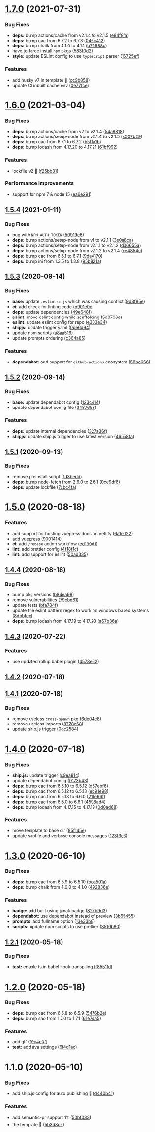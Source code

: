 # [1.7.0](https://github.com/vinayakkulkarni/janak/compare/v1.6.0...v1.7.0) (2021-07-31)


### Bug Fixes

* **deps:** bump actions/cache from v2.1.4 to v2.1.5 ([e84f8fa](https://github.com/vinayakkulkarni/janak/commit/e84f8fa5430957b104508f15d61be04386250a71))
* **deps:** bump cac from 6.7.2 to 6.7.3 ([046c412](https://github.com/vinayakkulkarni/janak/commit/046c412d99cb793303a8c88eb9cfcfaaa51808ef))
* **deps:** bump chalk from 4.1.0 to 4.1.1 ([b76988c](https://github.com/vinayakkulkarni/janak/commit/b76988c49b107101ef4684383c5649cad3a03fc8))
* have to force install `npm` pkgs ([583f0d2](https://github.com/vinayakkulkarni/janak/commit/583f0d2f912e5d6d0406586580b6f1f07ba4f805))
* **style:** update ESLint config to use `typescript` parser ([16725ef](https://github.com/vinayakkulkarni/janak/commit/16725efe9a3ddec8eedb1b41d13afd6d00c06305))


### Features

* add husky v7 in template 🐶 ([cc9b858](https://github.com/vinayakkulkarni/janak/commit/cc9b858ea132b3cc053fea58a46234707fabf6a9))
* update CI inbuilt cache env ([0e77fce](https://github.com/vinayakkulkarni/janak/commit/0e77fce171aaaca1134e5336d935c1fc17e31e4f))



# [1.6.0](https://github.com/vinayakkulkarni/janak/compare/v1.5.4...v1.6.0) (2021-03-04)


### Bug Fixes

* **deps:** bump actions/cache from v2 to v2.1.4 ([54a8818](https://github.com/vinayakkulkarni/janak/commit/54a88180d28bf84d41c2699b1f73dc32f0852b38))
* **deps:** bump actions/setup-node from v2.1.4 to v2.1.5 ([4507b29](https://github.com/vinayakkulkarni/janak/commit/4507b29ea921cc5cc887f20b2f65fbe3ae634872))
* **deps:** bump cac from 6.7.1 to 6.7.2 ([b5f1a1b](https://github.com/vinayakkulkarni/janak/commit/b5f1a1b6e7b0d90cd1c90011b7f62d5353d23602))
* **deps:** bump lodash from 4.17.20 to 4.17.21 ([61bf992](https://github.com/vinayakkulkarni/janak/commit/61bf99237df845d125b498eb96ebcd8fbd13b86e))


### Features

* lockfile v2 🥳 ([f25bb31](https://github.com/vinayakkulkarni/janak/commit/f25bb31822483fe569c2482f468f12fa404c238d))


### Performance Improvements

* support for npm 7 & node 15 ([ea6e291](https://github.com/vinayakkulkarni/janak/commit/ea6e291327ed81e780e95a9bb17b0858bfe8463a))



## [1.5.4](https://github.com/vinayakkulkarni/janak/compare/v1.5.3...v1.5.4) (2021-01-11)


### Bug Fixes

* bug with `NPM_AUTH_TOKEN` ([50919e6](https://github.com/vinayakkulkarni/janak/commit/50919e6a6d9b56c26c3c3e571f141804f5d769aa))
* **deps:** bump actions/setup-node from v1 to v2.1.1 ([3e0a8ca](https://github.com/vinayakkulkarni/janak/commit/3e0a8cafb5946097c98ab0c97f875066a91437d6))
* **deps:** bump actions/setup-node from v2.1.1 to v2.1.2 ([d06655a](https://github.com/vinayakkulkarni/janak/commit/d06655a50d2c89db50528443c4cb815803266402))
* **deps:** bump actions/setup-node from v2.1.2 to v2.1.4 ([ce4854c](https://github.com/vinayakkulkarni/janak/commit/ce4854cea4e6920903918ed2efe8fbd648af7e60))
* **deps:** bump cac from 6.6.1 to 6.7.1 ([9da4170](https://github.com/vinayakkulkarni/janak/commit/9da4170748c047cee83dfb66ac4995007c49e23d))
* **deps:** bump ini from 1.3.5 to 1.3.8 ([95b821a](https://github.com/vinayakkulkarni/janak/commit/95b821ac18e07be7a7edd7535c52ca17d49628b1))



## [1.5.3](https://github.com/vinayakkulkarni/janak/compare/v1.5.2...v1.5.3) (2020-09-14)


### Bug Fixes

* **base:** update `.eslintrc.js` which was causing conflict ([9d3f85e](https://github.com/vinayakkulkarni/janak/commit/9d3f85e32fd2250af7a0e0bc90ea152a3481f548))
* **ci:** add check for linting code ([b901e0d](https://github.com/vinayakkulkarni/janak/commit/b901e0d80398ae7ae724758c80e46c7b400d4407))
* **deps:** update dependencies ([49e648f](https://github.com/vinayakkulkarni/janak/commit/49e648f6fd8dd3e8a40e1c5a9efb82649d215650))
* **eslint:** move eslint config while scaffolding ([5d8796a](https://github.com/vinayakkulkarni/janak/commit/5d8796ac592340e183071f52b277caafca668543))
* **eslint:** update eslint config for repo ([e303e34](https://github.com/vinayakkulkarni/janak/commit/e303e346a3f80cbd0eff53c67c639ce12ba8b90e))
* **shipjs:** update trigger yaml ([0de6d94](https://github.com/vinayakkulkarni/janak/commit/0de6d942fac14a6c98946784fc84f8f45a983acf))
* update npm scripts ([a8aa516](https://github.com/vinayakkulkarni/janak/commit/a8aa516b3905ffd45cfc742668489f5ac14c669d))
* update prompts ordering ([c364a85](https://github.com/vinayakkulkarni/janak/commit/c364a850e663110bb71a6abcddd51360c5f89d5c))


### Features

* **dependabot:** add support for `github-actions` ecosystem ([58bc666](https://github.com/vinayakkulkarni/janak/commit/58bc666ba5542cd0edf24063be634f3c65ca16e9))



## [1.5.2](https://github.com/vinayakkulkarni/janak/compare/v1.5.1...v1.5.2) (2020-09-14)


### Bug Fixes

* **base:** update dependabot config ([123c414](https://github.com/vinayakkulkarni/janak/commit/123c414838c551a90779edf530da5de106eb4b79))
* update dependabot config file ([3487653](https://github.com/vinayakkulkarni/janak/commit/34876532629078414148dd9ae21ec2c6071de11d))


### Features

* **deps:** update internal dependencies ([327a36f](https://github.com/vinayakkulkarni/janak/commit/327a36fcfe486a51468f72d2bbd11835e5467144))
* **shipjs:** update ship.js trigger to use latest version ([46558fa](https://github.com/vinayakkulkarni/janak/commit/46558fa911641173d5cfc8a49f982d08e70d58f2))



## [1.5.1](https://github.com/vinayakkulkarni/janak/compare/v1.5.0...v1.5.1) (2020-09-13)


### Bug Fixes

* remove preinstall script ([1d3bedd](https://github.com/vinayakkulkarni/janak/commit/1d3bedd9abbf12aa7f56078164e592a133a663dd))
* **deps:** bump node-fetch from 2.6.0 to 2.6.1 ([0ce9df6](https://github.com/vinayakkulkarni/janak/commit/0ce9df6e9cc1c4c4ad1c4056f1bf9c80c54234d3))
* **deps:** update lockfile ([7cbc4fa](https://github.com/vinayakkulkarni/janak/commit/7cbc4fa869b11c6cd2ef9ab0fbd589518d9bddd3))



# [1.5.0](https://github.com/vinayakkulkarni/janak/compare/v1.4.4...v1.5.0) (2020-08-18)


### Features

* add support for hosting vuepress docs on netlify ([6a1ed22](https://github.com/vinayakkulkarni/janak/commit/6a1ed222abda9b82aa3d93c8e55da653908ca9cd))
* add vuepress ([9001414](https://github.com/vinayakkulkarni/janak/commit/9001414bf1828f0cb2f1f643915eb522b1eaef86))
* **ci:** add `/rebase` action workflow ([ed13061](https://github.com/vinayakkulkarni/janak/commit/ed130615813f922ff9d3abf8cc557ac8b9726e7b))
* **lint:** add prettier config ([4f18f1c](https://github.com/vinayakkulkarni/janak/commit/4f18f1cb37ba207a0f2075a10b3fd9ea44c19bf2))
* **lint:** add support for eslint ([50ad335](https://github.com/vinayakkulkarni/janak/commit/50ad335d4394ce184a9fb2011798b327dcb28968))



## [1.4.4](https://github.com/vinayakkulkarni/janak/compare/v1.4.3...v1.4.4) (2020-08-18)


### Bug Fixes

* bump pkg versions ([b84ea98](https://github.com/vinayakkulkarni/janak/commit/b84ea9859bc3da9602c999eebe65c4b78e4b8ebd))
* remove vulnerabilities ([79cbd61](https://github.com/vinayakkulkarni/janak/commit/79cbd619e2607c13099054db8ca86c3ff9813f4a))
* update tests ([bfa784f](https://github.com/vinayakkulkarni/janak/commit/bfa784fa1dd431856379eefd0455ab0bc3082e7a))
* update the eslint pattern regex to work on windows based systems ([8dbbfcc](https://github.com/vinayakkulkarni/janak/commit/8dbbfcc6f31d2cbbde1913b6ae0d9dba8efc4dc2))
* **deps:** bump lodash from 4.17.19 to 4.17.20 ([a67b36a](https://github.com/vinayakkulkarni/janak/commit/a67b36aceac10819308bf53f872a4dfc63ec096c))



## [1.4.3](https://github.com/vinayakkulkarni/janak/compare/v1.4.2...v1.4.3) (2020-07-22)


### Features

* use updated rollup babel plugin ([4578e62](https://github.com/vinayakkulkarni/janak/commit/4578e62c5e72140cfb306cb5740f71ec896ca5a2))



## [1.4.2](https://github.com/vinayakkulkarni/janak/compare/v1.4.1...v1.4.2) (2020-07-18)



## [1.4.1](https://github.com/vinayakkulkarni/janak/compare/v1.3.0...v1.4.1) (2020-07-18)


### Bug Fixes

* remove useless `cross-spawn` pkg ([6de04c8](https://github.com/vinayakkulkarni/janak/commit/6de04c8be617578823f5150c24bd7183459eaa05))
* remove useless imports ([8778e68](https://github.com/vinayakkulkarni/janak/commit/8778e6824fe95c88f9f4adad9e29e740c5e1f6ea))
* update ship.js trigger ([0dc2584](https://github.com/vinayakkulkarni/janak/commit/0dc258485edf8f107c7852dbf414d91fcc633dc6))



# [1.4.0](https://github.com/vinayakkulkarni/janak/compare/v1.3.0...v1.4.0) (2020-07-18)


### Bug Fixes

* **ship.js:** update trigger ([c9ea814](https://github.com/vinayakkulkarni/janak/commit/c9ea81422803d7c549096f9ad79f6cdb53406dd0))
* update dependabot config ([0173b43](https://github.com/vinayakkulkarni/janak/commit/0173b4346cd6cc80b4796f0da3d7bf4b5c1d09dc))
* **deps:** bump cac from 6.5.10 to 6.5.12 ([d67ebf6](https://github.com/vinayakkulkarni/janak/commit/d67ebf6cc8f394f2199a4cbfcfb97291396fec21))
* **deps:** bump cac from 6.5.12 to 6.5.13 ([eb91e98](https://github.com/vinayakkulkarni/janak/commit/eb91e982aec079aeba6a8deee8c4d08d0638d5e1))
* **deps:** bump cac from 6.5.13 to 6.6.0 ([211e66f](https://github.com/vinayakkulkarni/janak/commit/211e66fd21082fc07424c45a496821e04d45dbe8))
* **deps:** bump cac from 6.6.0 to 6.6.1 ([4598ad4](https://github.com/vinayakkulkarni/janak/commit/4598ad419a9be1e8fbba5a7add3e09585b60d0aa))
* **deps:** bump lodash from 4.17.15 to 4.17.19 ([0d0ad68](https://github.com/vinayakkulkarni/janak/commit/0d0ad6890f5f26e947898ee9f5768c22b3eb6972))


### Features

* move template to base dir ([85f145e](https://github.com/vinayakkulkarni/janak/commit/85f145e11f2e5226797af7d6c924f0658fa328a4))
* update saofile and verbose console messages ([123f3c6](https://github.com/vinayakkulkarni/janak/commit/123f3c6a36d4c6d26529c0f788375265800234c5))



<a name="1.3.0"></a>
# [1.3.0](https://github.com/vinayakkulkarni/janak/compare/v1.2.1...v1.3.0) (2020-06-10)


### Bug Fixes

* **deps:** bump cac from 6.5.9 to 6.5.10 ([bca501a](https://github.com/vinayakkulkarni/janak/commit/bca501a))
* **deps:** bump chalk from 4.0.0 to 4.1.0 ([492836e](https://github.com/vinayakkulkarni/janak/commit/492836e))


### Features

* **badge:** add built using janak badge ([827b9d3](https://github.com/vinayakkulkarni/janak/commit/827b9d3))
* **dependabot:** use dependabot instead of preview ([3b65455](https://github.com/vinayakkulkarni/janak/commit/3b65455))
* **prompts:** add fullname option ([13e33b8](https://github.com/vinayakkulkarni/janak/commit/13e33b8))
* **scripts:** update npm scripts to use prettier ([3510b80](https://github.com/vinayakkulkarni/janak/commit/3510b80))



<a name="1.2.1"></a>
## [1.2.1](https://github.com/vinayakkulkarni/janak/compare/v1.2.0...v1.2.1) (2020-05-18)


### Bug Fixes

* **test:** enable ts in babel hook transpiling ([f8551fd](https://github.com/vinayakkulkarni/janak/commit/f8551fd))



<a name="1.2.0"></a>
# [1.2.0](https://github.com/vinayakkulkarni/janak/compare/v1.1.0...v1.2.0) (2020-05-18)


### Bug Fixes

* **deps:** bump cac from 6.5.8 to 6.5.9 ([5476b2e](https://github.com/vinayakkulkarni/janak/commit/5476b2e))
* **deps:** bump sao from 1.7.0 to 1.7.1 ([61e7da5](https://github.com/vinayakkulkarni/janak/commit/61e7da5))


### Features

* add gif ([19c4c0f](https://github.com/vinayakkulkarni/janak/commit/19c4c0f))
* **test:** add ava settings ([6f4d1ac](https://github.com/vinayakkulkarni/janak/commit/6f4d1ac))



<a name="1.1.0"></a>
# 1.1.0 (2020-05-10)


### Bug Fixes

* add ship.js config for auto publishing 🤖 ([d440b41](https://github.com/vinayakkulkarni/janak/commit/d440b41))


### Features

* add semantic-pr support 🏗 ([50bf033](https://github.com/vinayakkulkarni/janak/commit/50bf033))
* the template 🔌 ([5b3d8c5](https://github.com/vinayakkulkarni/janak/commit/5b3d8c5))



